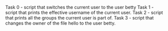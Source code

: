 Task 0 - script that switches the current user to the user betty
Task 1 - script that prints the effective username of the current user.
Task 2 - script that prints all the groups the current user is part of.
Task 3 - script that changes the owner of the file hello to the user betty.

